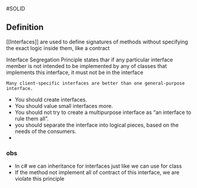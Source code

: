 #SOLID 

## Definition

[[Interfaces]] are used to define signatures of methods without specifying the exact logic inside them, like a contract

Interface Segregation Principle states thar if any particular interface member is not intended to be implemented by any of classes that implements this interface, it must not be in the interface


	Many client-specific interfaces are better than one general-purpose interface.

- You should create interfaces.
- You should value small interfaces more.
- You should not try to create a multipurpose interface as “an interface to rule them all”.
-  you should separate the interface into logical pieces, based on the needs of the consumers.
- 
### obs

- In c# we can inheritance for interfaces just like we can use for class
- If the method not implement all of contract of this interface, we are violate this principle
